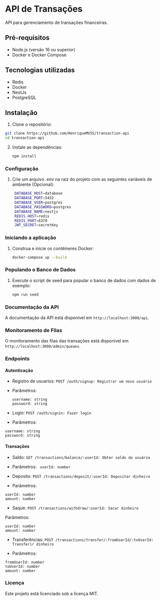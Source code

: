 # API de Transações

API para gerenciamento de transações financeiras.

## Pré-requisitos

- Node.js (versão 16 ou superior)
- Docker e Docker Compose
  
## Tecnologias utilizadas
- Redis
- Docker
- NestJs
- PostgreSQL

## Instalação

1. Clone o repositório:

```bash
git clone https://github.com/HenriqueMVSS/transaction-api
cd transaction-api
```

2. Instale as dependências:
   ```bash
   npm install
   ```

### Configuração

1. Crie um arquivo .env na raiz do projeto com as seguintes variáveis de ambiente (Opcional):
   ```bash
    DATABASE_HOST=database
    DATABASE_PORT=5432
    DATABASE_USER=postgres
    DATABASE_PASSWORD=postgres
    DATABASE_NAME=nestjs
    REDIS_HOST=redis
    REDIS_PORT=6379
    JWT_SECRET=secretKey
    ```
    
### Iniciando a aplicação

1. Construa e inicie os contêineres Docker:
   ```bash
   docker-compose up --build
   ````

### Populando o Banco de Dados

1. Execute o script de seed para popular o banco de dados com dados de exemplo:
   ```bash 
   npm run seed
   ```

### Documentação da API
A documentação da API está disponível em ```http://localhost:3000/api```.

### Monitoramento de Filas
O monitoramento das filas das transações está disponível em ```http://localhost:3000/admin/queues```.

### Endpoints

#### Autenticação
- Registro de usuarios:
 ```POST /auth/signup: Registrar um novo usuário```
- Parâmetros:
  ```
  username: string
  password: string
  ```

- Login:
```POST /auth/signin: Fazer login```

- Parâmetros:
```
username: string
password: string
```
#### Transações

- Saldo:
```GET /transactions/balance/:userId: Obter saldo do usuário```

- Parâmetros:
``` userId: number```

- Deposito:
```POST /transactions/deposit/:userId: Depositar dinheiro```

- Parâmetros:
```
userId: number
amount: number
  ```

- Saque:
```POST /transactions/withdraw/:userId: Sacar dinheiro```

Parâmetros:
```
userId: number
amount: number
```
- Transferências:
```POST /transactions/transfer/:fromUserId/:toUserId: Transferir dinheiro```

- Parâmetros:
``` 
fromUserId: number
toUserId: number
amount: number
```

### Licença
Este projeto está licenciado sob a licença MIT.
   


   